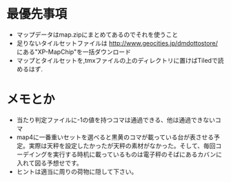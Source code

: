 # 最優先事項

- マップデータはmap.zipにまとめてあるのでそれを使うこと
- 足りないタイルセットファイルは http://www.geocities.jp/dmdottostore/ にある"XP-MapChip"を一括ダウンロード
- マップとタイルセットを,tmxファイルの上のディレクトリに置けばTiledで読めるはず.

# メモとか

- 当たり判定ファイルに-1の値を持つコマは通過できる、他は通過できないコマ
- map4に一番重いセットを選べると黒黄のコマが載っている台が表させる予定。実際は天秤を設定したかったが天秤の素材がなかった。そして、毎回コーデイングを実行する時机に載っているものは電子秤のそばにあるカバンに入れて図る予想せです。
- ヒントは適当に周りの荷物に隠して下さい。

